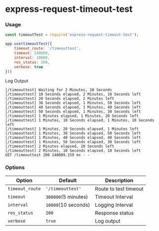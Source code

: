 # express-request-timeout-test

### Usage

```javascript
const timeoutTest = require('express-request-timeout-test');

app.use(timeoutTest({
    timeout_route: '/timeouttest',
    timeout: 140000,
    interval: 10000,
    res_status: 200,
    verbose: true
}))
```

Log Output

```
[/timeouttest] Waiting for 2 Minutes, 20 Seconds
[/timeouttest] 10 Seconds elapsed, 2 Minutes, 10 Seconds left
[/timeouttest] 20 Seconds elapsed, 2 Minutes left
[/timeouttest] 30 Seconds elapsed, 1 Minutes, 50 Seconds left
[/timeouttest] 40 Seconds elapsed, 1 Minutes, 40 Seconds left
[/timeouttest] 50 Seconds elapsed, 1 Minutes, 30 Seconds left
[/timeouttest] 1 Minutes elapsed, 1 Minutes, 20 Seconds left
[/timeouttest] 1 Minutes, 10 Seconds elapsed, 1 Minutes, 10 Seconds left
[/timeouttest] 1 Minutes, 20 Seconds elapsed, 1 Minutes left
[/timeouttest] 1 Minutes, 30 Seconds elapsed, 50 Seconds left
[/timeouttest] 1 Minutes, 40 Seconds elapsed, 40 Seconds left
[/timeouttest] 1 Minutes, 50 Seconds elapsed, 30 Seconds left
[/timeouttest] 2 Minutes elapsed, 20 Seconds left
[/timeouttest] 2 Minutes, 10 Seconds elapsed, 10 Seconds left
GET /timeouttest 200 140009.159 ms - -
```

### Options

|Option|Default|Description|
|------|-----|-----------|
|`timeout_route`|`'/timeouttest'`|Route to test timeout
|`timeout`|`300000`(5 minutes)|Timeout Interval
|`interval`|`10000`(10 seconds)|Logging Interval
|`res_status`|`200`|Response status
|`verbose`|`true`|Log output
